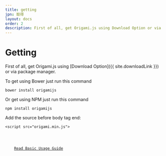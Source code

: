 ```yaml
---
title: getting
jpn: 取得
layout: docs
order: 2
description: First of all, get Origami.js using Download Option or via package manager
---
```


# Getting

First of all, get Origami.js using [Download Option]({{ site.downloadLink }}) or via package manager.

To get using Bower just run this command

<pre><code class="language-javascript">bower install origamijs</code></pre>

Or get using NPM just run this command

<pre><code class="language-javascript">npm install origamijs</code></pre>

Add the source before body tag end:

<pre><code class="language-markup">&#60;script src="origami.min.js"></script&#62;
&#60;/body&#62;</code></pre>

<div class="read-wrapper">
    <a href="../3-basic-usage" class="btn btn-read">Read Basic Usage Guide</a>
</div>